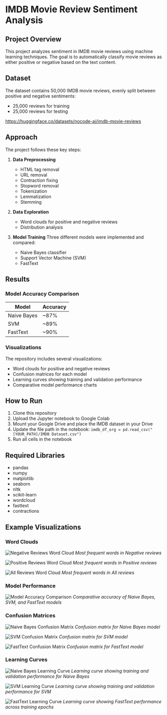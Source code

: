 # IMDB Movie Review Sentiment Analysis

## Project Overview
This project analyzes sentiment in IMDB movie reviews using machine learning techniques. The goal is to automatically classify movie reviews as either positive or negative based on the text content.

## Dataset
The dataset contains 50,000 IMDB movie reviews, evenly split between positive and negative sentiments:
- 25,000 reviews for training
- 25,000 reviews for testing

https://huggingface.co/datasets/nocode-ai/imdb-movie-reviews

## Approach
The project follows these key steps:

1. **Data Preprocessing**
   - HTML tag removal
   - URL removal
   - Contraction fixing
   - Stopword removal
   - Tokenization
   - Lemmatization
   - Stemming

2. **Data Exploration**
   - Word clouds for positive and negative reviews
   - Distribution analysis

3. **Model Training**
   Three different models were implemented and compared:
   - Naive Bayes classifier
   - Support Vector Machine (SVM)
   - FastText

## Results

### Model Accuracy Comparison
| Model | Accuracy |
|-------|----------|
| Naive Bayes | ~87% |
| SVM | ~89% |
| FastText | ~90% |

### Visualizations
The repository includes several visualizations:
- Word clouds for positive and negative reviews
- Confusion matrices for each model
- Learning curves showing training and validation performance
- Comparative model performance charts

## How to Run
1. Clone this repository
2. Upload the Jupyter notebook to Google Colab
3. Mount your Google Drive and place the IMDB dataset in your Drive
4. Update the file path in the notebook: `imdb_df_org = pd.read_csv("[YOUR_PATH]/IMDB Dataset.csv")`
5. Run all cells in the notebook

## Required Libraries
- pandas
- numpy
- matplotlib
- seaborn
- nltk
- scikit-learn
- wordcloud
- fasttext
- contractions

## Example Visualizations

### Word Clouds
![Negative Reviews Word Cloud](images/image.png)
*Most frequent words in Negative reviews*

![Positive Reviews Word Cloud](images/image-1.png)
*Most frequent words in Positive reviews*

![All Reviews Word Cloud](images/image-2.png)
*Most frequent words in All reviews*

### Model Performance
![Model Accuracy Comparison](images/image-3.png)
*Comparative accuracy of Naive Bayes, SVM, and FastText models*

### Confusion Matrices
![Naive Bayes Confusion Matrix](images/image-4.png)
*Confusion matrix for Naive Bayes model*

![SVM Confusion Matrix](images/image-5.png)
*Confusion matrix for SVM model*

![FastText Confusion Matrix](images/image-6.png)
*Confusion matrix for FastText model*

### Learning Curves
![Naive Bayes Learning Curve](images/image-7.png)
*Learning curve showing training and validation performance for Naive Bayes*

![SVM Learning Curve](images/image-8.png)
*Learning curve showing training and validation performance for SVM*

![FastText Learning Curve](images/image-9.png)
*Learning curve showing FastText performance across training epochs*